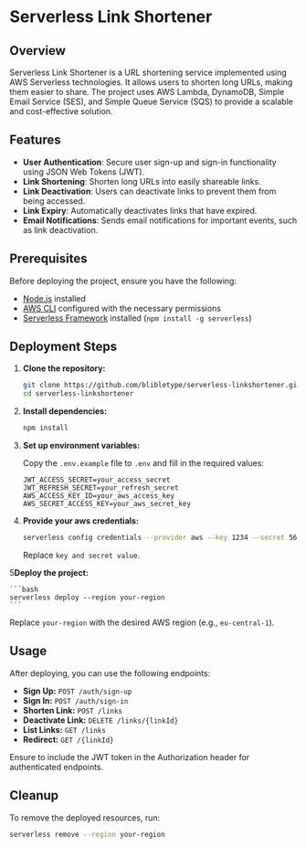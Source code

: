 # Serverless Link Shortener

## Overview

Serverless Link Shortener is a URL shortening service implemented using AWS Serverless technologies. It allows users to shorten long URLs, making them easier to share. The project uses AWS Lambda, DynamoDB, Simple Email Service (SES), and Simple Queue Service (SQS) to provide a scalable and cost-effective solution.

## Features

- **User Authentication**: Secure user sign-up and sign-in functionality using JSON Web Tokens (JWT).
- **Link Shortening**: Shorten long URLs into easily shareable links.
- **Link Deactivation**: Users can deactivate links to prevent them from being accessed.
- **Link Expiry**: Automatically deactivates links that have expired.
- **Email Notifications**: Sends email notifications for important events, such as link deactivation.

## Prerequisites

Before deploying the project, ensure you have the following:

- [Node.js](https://nodejs.org/) installed
- [AWS CLI](https://aws.amazon.com/cli/) configured with the necessary permissions
- [Serverless Framework](https://www.serverless.com/) installed (`npm install -g serverless`)

## Deployment Steps

1. **Clone the repository:**

    ```bash
    git clone https://github.com/blibletype/serverless-linkshortener.git
    cd serverless-linkshortener
    ```

2. **Install dependencies:**

    ```bash
    npm install
    ```

3. **Set up environment variables:**

   Copy the `.env.example` file to `.env` and fill in the required values:

    ```env
    JWT_ACCESS_SECRET=your_access_secret
    JWT_REFRESH_SECRET=your_refresh_secret
    AWS_ACCESS_KEY_ID=your_aws_access_key
    AWS_SECRET_ACCESS_KEY=your_aws_secret_key
    ```

4. **Provide your aws credentials:**

    ```bash
    serverless config credentials --provider aws --key 1234 --secret 5678
    ```

   Replace `key and secret value`.

5**Deploy the project:**

    ```bash
    serverless deploy --region your-region
    ```

   Replace `your-region` with the desired AWS region (e.g., `eu-central-1`).

## Usage

After deploying, you can use the following endpoints:

- **Sign Up:** `POST /auth/sign-up`
- **Sign In:** `POST /auth/sign-in`
- **Shorten Link:** `POST /links`
- **Deactivate Link:** `DELETE /links/{linkId}`
- **List Links:** `GET /links`
- **Redirect:** `GET /{linkId}`

Ensure to include the JWT token in the Authorization header for authenticated endpoints.

## Cleanup

To remove the deployed resources, run:

```bash
serverless remove --region your-region
